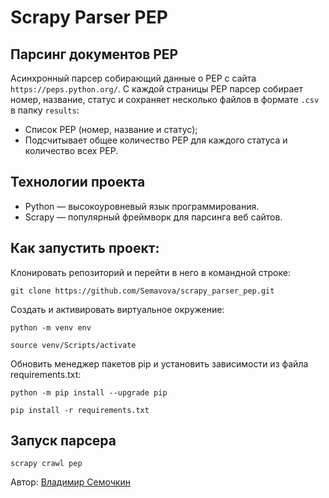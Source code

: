 # Scrapy Parser PEP

## Парсинг документов PEP
Асинхронный парсер собирающий данные о PEP с сайта `https://peps.python.org/`.
С каждой страницы PEP парсер собирает номер, название, статус и сохраняет
несколько файлов в формате `.csv` в папку `results`:
* Список PEP (номер, название и статус);
* Подсчитывает общее количество PEP для каждого статуса и количество всех PEP.

## Технологии проекта
* Python — высокоуровневый язык программирования.
* Scrapy — популярный фреймворк для парсинга веб сайтов.

## Как запустить проект:
Клонировать репозиторий и перейти в него в командной строке:

```
git clone https://github.com/Semavova/scrapy_parser_pep.git
```

Создать и активировать виртуальное окружение:
```
python -m venv env
```

```
source venv/Scripts/activate
```

Обновить менеджер пакетов pip и установить зависимости из файла requirements.txt:
```
python -m pip install --upgrade pip
```

```
pip install -r requirements.txt
```

## Запуск парсера
```
scrapy crawl pep
```

Автор: [Владимир Семочкин](https://github.com/Semavova)